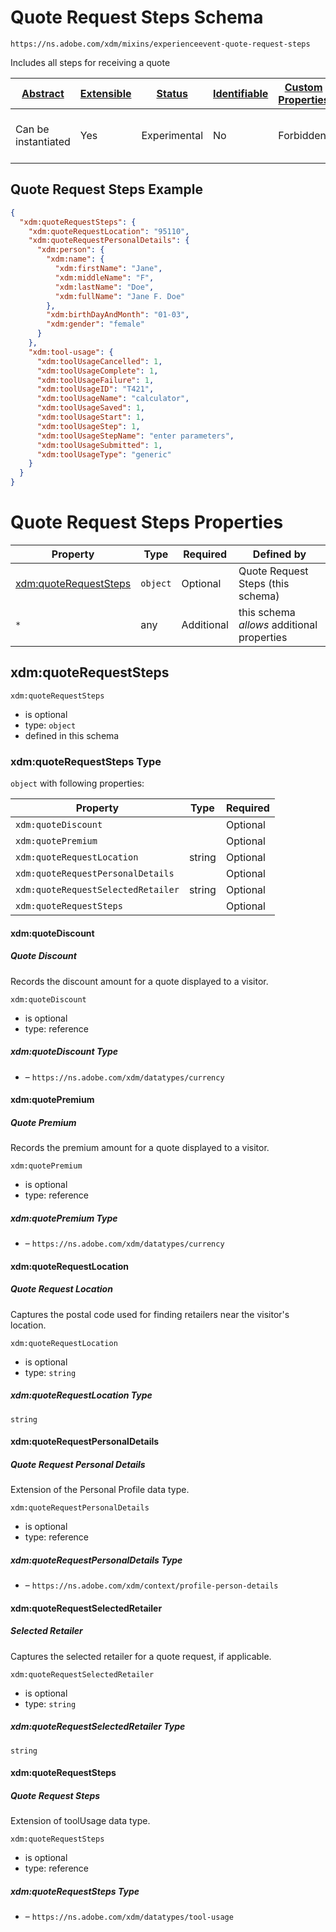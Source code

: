 
# Quote Request Steps Schema

```
https://ns.adobe.com/xdm/mixins/experienceevent-quote-request-steps
```

Includes all steps for receiving a quote

| [Abstract](../../../abstract.md) | [Extensible](../../../extensions.md) | [Status](../../../status.md) | [Identifiable](../../../id.md) | [Custom Properties](../../../extensions.md) | [Additional Properties](../../../extensions.md) | Defined In |
|----------------------------------|--------------------------------------|------------------------------|--------------------------------|---------------------------------------------|-------------------------------------------------|------------|
| Can be instantiated | Yes | Experimental | No | Forbidden | Permitted | [mixins/experience-event/experienceevent-quote-request-steps.schema.json](mixins/experience-event/experienceevent-quote-request-steps.schema.json) |

## Quote Request Steps Example
```json
{
  "xdm:quoteRequestSteps": {
    "xdm:quoteRequestLocation": "95110",
    "xdm:quoteRequestPersonalDetails": {
      "xdm:person": {
        "xdm:name": {
          "xdm:firstName": "Jane",
          "xdm:middleName": "F",
          "xdm:lastName": "Doe",
          "xdm:fullName": "Jane F. Doe"
        },
        "xdm:birthDayAndMonth": "01-03",
        "xdm:gender": "female"
      }
    },
    "xdm:tool-usage": {
      "xdm:toolUsageCancelled": 1,
      "xdm:toolUsageComplete": 1,
      "xdm:toolUsageFailure": 1,
      "xdm:toolUsageID": "T421",
      "xdm:toolUsageName": "calculator",
      "xdm:toolUsageSaved": 1,
      "xdm:toolUsageStart": 1,
      "xdm:toolUsageStep": 1,
      "xdm:toolUsageStepName": "enter parameters",
      "xdm:toolUsageSubmitted": 1,
      "xdm:toolUsageType": "generic"
    }
  }
}
```

# Quote Request Steps Properties

| Property | Type | Required | Defined by |
|----------|------|----------|------------|
| [xdm:quoteRequestSteps](#xdmquoterequeststeps) | `object` | Optional | Quote Request Steps (this schema) |
| `*` | any | Additional | this schema *allows* additional properties |

## xdm:quoteRequestSteps


`xdm:quoteRequestSteps`
* is optional
* type: `object`
* defined in this schema

### xdm:quoteRequestSteps Type


`object` with following properties:


| Property | Type | Required |
|----------|------|----------|
| `xdm:quoteDiscount`|  | Optional |
| `xdm:quotePremium`|  | Optional |
| `xdm:quoteRequestLocation`| string | Optional |
| `xdm:quoteRequestPersonalDetails`|  | Optional |
| `xdm:quoteRequestSelectedRetailer`| string | Optional |
| `xdm:quoteRequestSteps`|  | Optional |



#### xdm:quoteDiscount
##### Quote Discount

Records the discount amount for a quote displayed to a visitor.

`xdm:quoteDiscount`
* is optional
* type: reference

##### xdm:quoteDiscount Type


* []() – `https://ns.adobe.com/xdm/datatypes/currency`







#### xdm:quotePremium
##### Quote Premium

Records the premium amount for a quote displayed to a visitor.

`xdm:quotePremium`
* is optional
* type: reference

##### xdm:quotePremium Type


* []() – `https://ns.adobe.com/xdm/datatypes/currency`







#### xdm:quoteRequestLocation
##### Quote Request Location

Captures the postal code used for finding retailers near the visitor's location.

`xdm:quoteRequestLocation`
* is optional
* type: `string`

##### xdm:quoteRequestLocation Type


`string`








#### xdm:quoteRequestPersonalDetails
##### Quote Request Personal Details

Extension of the Personal Profile data type.

`xdm:quoteRequestPersonalDetails`
* is optional
* type: reference

##### xdm:quoteRequestPersonalDetails Type


* []() – `https://ns.adobe.com/xdm/context/profile-person-details`







#### xdm:quoteRequestSelectedRetailer
##### Selected Retailer

Captures the selected retailer for a quote request, if applicable. 

`xdm:quoteRequestSelectedRetailer`
* is optional
* type: `string`

##### xdm:quoteRequestSelectedRetailer Type


`string`








#### xdm:quoteRequestSteps
##### Quote Request Steps

Extension of toolUsage data type.

`xdm:quoteRequestSteps`
* is optional
* type: reference

##### xdm:quoteRequestSteps Type


* []() – `https://ns.adobe.com/xdm/datatypes/tool-usage`









